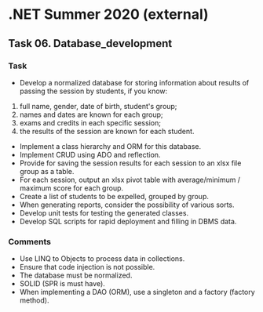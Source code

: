 # .NET Summer 2020 (external)
## Task 06. Database_development
### Task
* Develop a normalized database for storing information about results of passing the session by students, if you know:
1. full name, gender, date of birth, student's group;
2. names and dates are known for each group;
3. exams and credits in each specific session;
4. the results of the session are known for each student.
* Implement a class hierarchy and ORM for this database.
* Implement CRUD using ADO and reflection.
* Provide for saving the session results for each session to an xlsx file group as a table.
* For each session, output an xlsx pivot table with average/minimum / maximum score for each group.
* Create a list of students to be expelled, grouped by group.
* When generating reports, consider the possibility of various sorts.
* Develop unit tests for testing the generated classes.
* Develop SQL scripts for rapid deployment and filling in DBMS data.
### Comments
*  Use LINQ to Objects to process data in collections.
* Ensure that code injection is not possible.
* The database must be normalized.
* SOLID (SPR is must have).
* When implementing a DAO (ORM), use a singleton and a factory (factory method).
